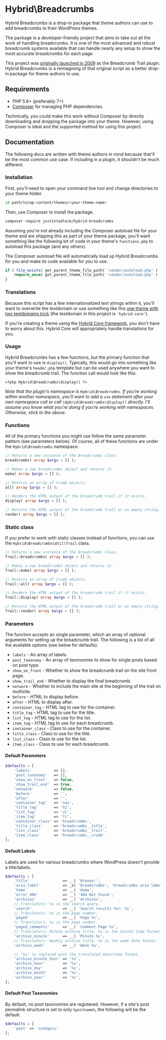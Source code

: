 # Hybrid\\Breadcrumbs

Hybrid Breadcrumbs is a drop-in package that theme authors can use to add breadcrumbs to their WordPress themes.

The package is a developer-friendly project that aims to take out all the work of handling breadcrumbs. It is one of the most advanced and robust breadcrumb systems available that can handle nearly any setup to show the most accurate breadcrumbs for each page.

This project was [originally launched in 2009](http://justintadlock.com/archives/2009/04/05/breadcrumb-trail-wordpress-plugin) as the Breadcrumb Trail plugin. Hybrid Breadcrumbs is a reimagining of that original script as a better drop-in package for theme authors to use.

## Requirements

* PHP 5.6+ (preferably 7+)
* [Composer](https://getcomposer.org/) for managing PHP dependencies.

Technically, you could make this work without Composer by directly downloading and dropping the package into your theme.  However, using Composer is ideal and the supported method for using this project.

## Documentation

The following docs are written with theme authors in mind because that'll be the most common use case.  If including in a plugin, it shouldn't be much different.

### Installation

First, you'll need to open your command line tool and change directories to your theme folder.

```bash
cd path/to/wp-content/themes/<your-theme-name>
```

Then, use Composer to install the package.

```bash
composer require justintadlock/hybrid-breadcrumbs
```

Assuming you're not already including the Composer autoload file for your theme and are shipping this as part of your theme package, you'll want something like the following bit of code in your theme's `functions.php` to autoload this package (and any others).

The Composer autoload file will automatically load up Hybrid Breadcrumbs for you and make its code available for you to use.

```php
if ( file_exists( get_parent_theme_file_path( 'vendor/autoload.php' ) ) ) {
	require_once( get_parent_theme_file_path( 'vendor/autoload.php' ) );
}
```

### Translations

Because this script has a few internationalized text strings within it, you'll want to overwrite the textdomain or use something like this [one theme with two textdomains trick](https://gist.github.com/justintadlock/7a605c29ae26c80878d0) (the textdomain in this project is `'hybrid-core'`).

If you're creating a theme using the [Hybrid Core framework](https://github.com/justintadlock/hybrid-core), you don't have to worry about this. Hybrid Core will appropriately handle translations for you.

### Usage

Hybrid Breadcrumbs has a few functions, but the primary function that you'll want to use is `display()`. Typically, this would go into something like your theme's `header.php` template but can be used anywhere you want to show the breadcrumb trail.  The function call would look like this:

```
<?php Hybrid\Breadcrumbs\display() ?>
```

_Note that the plugin's namespace is `Hybrid\Breadcrumbs`.  If you're working within another namespace, you'll want to add a `use` statement after your own namespace call or call `\Hybrid\Breadcrumbs\display()` directly.  I'll assume you know what you're doing if you're working with namespaces.  Otherwise, stick to the above._

### Functions

All of the primary functions you might use follow the same parameter pattern (see parameters below).  Of course, all of these functions are under the `Hybrid\Breadcrumbs` namespace.

```php
// Returns a new instance of the Breadcrumbs class.
breadcrumbs( array $args = [] );

// Makes a new breadcrumbs object and returns it.
make( array $args = [] );

// Returns an array of Crumb objects.
all( array $args = [] );

// Renders the HTML output of the breadcrumb trail if it exists.
display( array $args = [] );

// Returns the HTML output of the breadcrumb trail or an empty string.
render( array $args = [] );
```

### Static class

If you prefer to work with static classes instead of functions, you can use the `Hybrid\Breadcrumbs\Util\Trail` class.

```php
// Returns a new instance of the Breadcrumbs class.
Trail::breadcrumbs( array $args = [] );

// Makes a new breadcrumbs object and returns it.
Trail::make( array $args = [] );

// Returns an array of Crumb objects.
Trail::all( array $args = [] );

// Renders the HTML output of the breadcrumb trail if it exists.
Trail::display( array $args = [] );

// Returns the HTML output of the breadcrumb trail or an empty string.
Trail::render( array $args = [] );
```

### Parameters

The function accepts an single parameter, which an array of optional arguments for setting up the breadcrumb trail.  The following is a list of all the available options (see below for defaults).

* `labels` - An array of labels.
* `post_taxonomy` - An array of taxonomies to show for single posts based on post type.
* `show_on_front` - Whether to show the breadcrumb trail on the site front page.
* `show_trail_end` - Whether to display the final breadcrumb.
* `network` - Whether to include the main site at the beginning of the trail on multisite.
* `before` - HTML to display before.
* `after` - HTML to display after.
* `container_tag` - HTML tag to use for the container.
* `title_tag` - HTML tag to use for the title.
* `list_tag` - HTML tag to use for the list.
* `item_tag` - HTML tag to use for each breadcrumb.
* `container_class` - Class to use for the container.
* `title_class` - Class to use for the title.
* `list_class` - Class to use for the list.
* `item_class` - Class to use for each breadcrumb.

#### Default Parameters

```php
$defaults = [
	'labels'          => [],
	'post_taxonomy'   => [],
	'show_on_front'   => false,
	'show_trail_end'  => true,
	'network'         => false,
	'before'          => '',
	'after'           => '',
	'container_tag'   => 'nav',
	'title_tag'       => 'h2',
	'list_tag'        => 'ul',
	'item_tag'        => 'li',
	'container_class' => 'breadcrumbs',
	'title_class'     => 'breadcrumbs__title',
	'list_class'      => 'breadcrumbs__trail',
	'item_class'      => 'breadcrumbs__crumb'
];
```

#### Default Labels

Labels are used for various breadcrumbs where WordPress doesn't provide a title/labels.

```php
$defaults = [
	'title'               => __( 'Browse:',                               'hybrid-core' ),
	'aria_label'          => _x( 'Breadcrumbs', 'breadcrumbs aria label', 'hybrid-core' ),
	'home'                => __( 'Home',                                  'hybrid-core' ),
	'error_404'           => __( '404 Not Found',                         'hybrid-core' ),
	'archives'            => __( 'Archives',                              'hybrid-core' ),
	// Translators: %s is the search query.
	'search'              => __( 'Search results for: %s',                'hybrid-core' ),
	// Translators: %s is the page number.
	'paged'               => __( 'Page %s',                               'hybrid-core' ),
	// Translators: %s is the page number.
	'paged_comments'      => __( 'Comment Page %s',                       'hybrid-core' ),
	// Translators: Minute archive title. %s is the minute time format.
	'archive_minute'      => __( 'Minute %s',                             'hybrid-core' ),
	// Translators: Weekly archive title. %s is the week date format.
	'archive_week'        => __( 'Week %s',                               'hybrid-core' ),

	// "%s" is replaced with the translated date/time format.
	'archive_minute_hour' => '%s',
	'archive_hour'        => '%s',
	'archive_day'         => '%s',
	'archive_month'       => '%s',
	'archive_year'        => '%s',
];
```

#### Default Post Taxonomies

By default, no post taxonomies are registered.  However, if a site's post permalink structure is set to only `%postname%`, the following will be the default.

```php
$defaults = [
	'post' => 'category'
];
```
